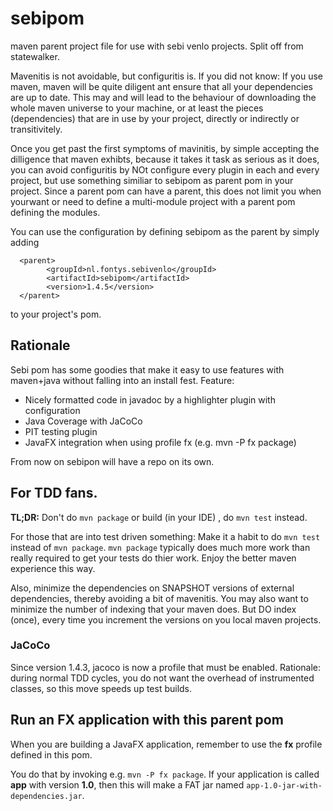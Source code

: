 # sebipom
maven parent project file for use with sebi venlo projects. Split off from statewalker.


Mavenitis is not avoidable, but configuritis is.
If you did not know: If you use maven, maven will be quite diligent ant ensure that all your
dependencies are up to date. This may and will lead to the behaviour of downloading the whole maven universe to
your machine, or at least the pieces (dependencies) that are in use by your project, directly or indirectly or transitivitely.

Once you get past the first symptoms of mavinitis, by simple accepting the dilligence that maven exhibts, because it takes
it task as serious as it does, you can avoid configuritis by NOt configure every plugin in each and every project, but use something
similiar to sebipom as parent pom in your project. Since a parent pom can have a parent, this does not limit you when yourwant or need to define a multi-module
project with a parent pom defining the modules.

You can use the configuration by defining sebipom as the parent by simply adding
```
  <parent>
        <groupId>nl.fontys.sebivenlo</groupId>
        <artifactId>sebipom</artifactId>
        <version>1.4.5</version>
  </parent>
```
to your project's pom.

## Rationale

Sebi pom has some goodies that make it easy to use features with maven+java without falling into an install fest.
Feature:

* Nicely formatted code in javadoc by a highlighter plugin with configuration
* Java Coverage with JaCoCo
* PIT testing plugin
* JavaFX integration when using profile fx (e.g. mvn -P fx package)

From now on sebipon will have a repo on its own.

## For TDD fans.

**TL;DR:** Don't do `mvn package` or build (in your IDE) , do `mvn test` instead.


For those that are into test driven something:
Make it a habit to do `mvn test` instead of `mvn package`. `mvn package` typically does much more work than really required to get your tests do thier work. Enjoy the better maven experience this way.

Also, minimize the dependencies on SNAPSHOT versions of external dependencies, thereby avoiding a bit of mavenitis. You may also want to
minimize the number of indexing that your maven does. But DO index (once), every time you increment the versions on you local maven projects.

### JaCoCo

Since version 1.4.3, jacoco is now a profile that must be enabled. Rationale: during normal TDD cycles, you do not want the overhead of instrumented classes, so this move speeds up test builds.


## Run an FX application with this parent pom

When you are building a JavaFX application, remember to use the **fx** profile defined in this pom.

You do that by invoking e.g.  `mvn -P fx package`. If your application is called **app** with version **1.0**, then this will make a FAT jar named
`app-1.0-jar-with-dependencies.jar`.
